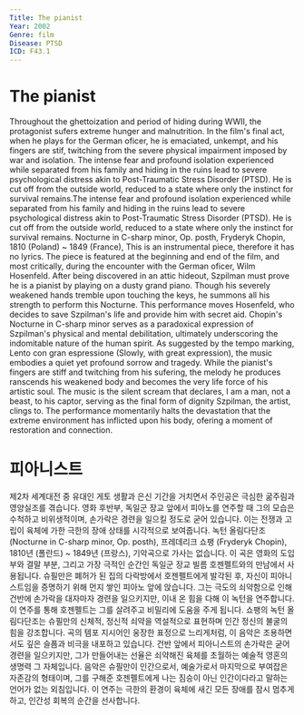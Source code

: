 ```yaml
---
Title: The pianist
Year: 2002
Genre: film
Disease: PTSD
ICD: F43.1
---
```


# The pianist

Throughout the ghettoization and period of hiding during WWII, the protagonist sufers extreme hunger and malnutrition. In the film's final act, when he plays for the German oficer, he is emaciated, unkempt, and his fingers are stif, twitching from the severe physical impairment imposed by war and isolation. The intense fear and profound isolation experienced while separated from his family and hiding in the ruins lead to severe psychological distress akin to Post-Traumatic Stress Disorder (PTSD). He is cut off from the outside world, reduced to a state where only the instinct for survival remains.The intense fear and profound isolation experienced while separated from his family and hiding in the ruins lead to severe psychological distress akin to Post-Traumatic Stress Disorder (PTSD). He is cut off from the outside world, reduced to a state where only the instinct for survival remains. Nocturne in C-sharp minor, Op. posth, Fryderyk Chopin, 1810 (Poland) ~ 1849 (France), This is an instrumental piece, therefore it has no lyrics. The piece is featured at the beginning and end of the film, and most critically, during the encounter with the German oficer, Wilm Hosenfeld. After being discovered in an attic hideout, Szpilman must prove he is a pianist by playing on a dusty grand piano. Though his severely weakened hands tremble upon touching the keys, he summons all his strength to perform this Nocturne. This performance moves Hosenfeld, who decides to save Szpilman's life and provide him with secret aid. Chopin's Nocturne in C-sharp minor serves as a paradoxical expression of Szpilman's physical and mental debilitation, ultimately underscoring the indomitable nature of the human spirit. As suggested by the tempo marking, Lento con gran espressione (Slowly, with great expression), the music embodies a quiet yet profound sorrow and tragedy. While the pianist's fingers are stiff and twitching from his sufering, the melody he produces ranscends his weakened body and becomes the very life force of his artistic soul. The music is the silent scream that declares, I am a man, not a beast, to his captor, serving as the final form of dignity Szpilman, the artist, clings to. The performance momentarily halts the devastation that the extreme environment has inflicted upon his body, ofering a moment of restoration and connection.

# 피아니스트

제2차 세계대전 중 유대인 게토 생활과 은신 기간을 거치면서 주인공은 극심한 굶주림과 영양실조를 겪습니다. 영화 후반부, 독일군 장교 앞에서 피아노를 연주할 때 그의 모습은 수척하고 비위생적이며, 손가락은 경련을 일으킬 정도로 굳어 있습니다. 이는 전쟁과 고립이 육체에 가한 극한의 장애 상태를 시각적으로 보여줍니다. 녹턴 올림다단조 (Nocturne in C-sharp minor, Op. posth), 프레데리크 쇼팽 (Fryderyk Chopin), 1810년 (폴란드) ~ 1849년 (프랑스), 기악곡으로 가사는 없습니다. 이 곡은 영화의 도입부와 결말 부분, 그리고 가장 극적인 순간인 독일군 장교 빌름 호젠펠트와의 만남에서 사용됩니다. 슈필만은 폐허가 된 집의 다락방에서 호젠펠트에게 발각된 후, 자신이 피아니스트임을 증명하기 위해 먼지 쌓인 피아노 앞에 앉습니다. 그는 극도의 쇠약함으로 인해 건반에 손가락을 대자마자 경련을 일으키지만, 이내 온 힘을 다해 이 녹턴을 연주합니다. 이 연주를 통해 호젠펠트는 그를 살려주고 비밀리에 도움을 주게 됩니다. 쇼팽의 녹턴 올림다단조는 슈필만의 신체적, 정신적 쇠약을 역설적으로 표현하며 인간 정신의 불굴의 힘을 강조합니다. 곡의 템포 지시어인 웅장한 표정으로 느리게처럼, 이 음악은 조용하면서도 깊은 슬픔과 비극을 내포하고 있습니다. 건반 앞에서 피아니스트의 손가락은 굳어 경련을 일으키지만, 그가 만들어내는 선율은 쇠약해진 육체를 초월하는 예술적 영혼의 생명력 그 자체입니다. 음악은 슈필만이 인간으로서, 예술가로서 마지막으로 부여잡은 자존감의 형태이며, 그를 구해준 호젠펠트에게 나는 짐승이 아닌 인간이다라고 말하는 언어가 없는 외침입니다. 이 연주는 극한의 환경이 육체에 새긴 모든 장애를 잠시 멈추게 하고, 인간성 회복의 순간을 선사합니다. 
